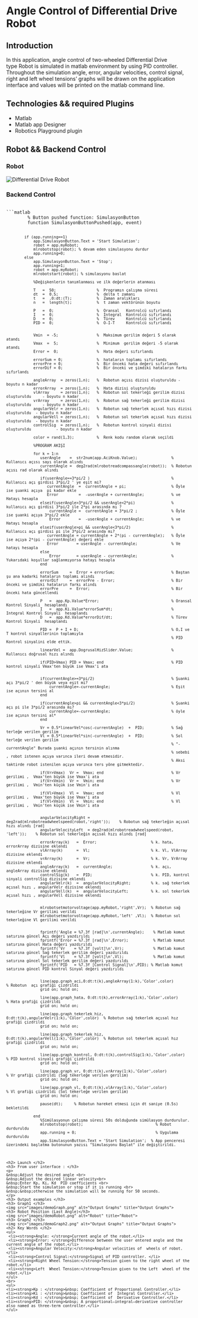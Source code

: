<h1> Angle Control of Differential Drive Robot </h1>
<h2> Introduction </h1>
<p> In this application, angle control of two-wheeled Differential Drive <br> type  Robot  is simulated in matlab environment by using PID controller. <br> Throughout the simulation  angle, error, angular velocities, control signal,<br> right  and left wheel tensions’ graphs  will be drawn on the application<br> interface and values will be printed on the matlab command line.<br> </p>
<h2> Technologies && required Plugins </h2>
<ul>
<li> Matlab   </li>
<li> Matlab app Designer  </li>
<li> Robotics Playground plugin </li>
</ul>
<h2> Robot && Backend Control </h2>
<h3> Robot </h3>
<img src="images/robot.png" alt="Differential Drive Robot" title="Differential Drive Robot">
<h3> Backend Control <CODE> </h3>        
```matlab
        % Button pushed function: SimulasyonButton
        function SimulasyonButtonPushed(app, event)
            
            if (app.running==1)               
                app.SimulasyonButton.Text = 'Start Simulation';
                robot = app.myRobot;
                mlrobotstop(robot); % devam eden simulasyonu durdur
                app.running=0;
            else
                app.SimulasyonButton.Text = 'Stop';
                app.running=1;
                robot = app.myRobot;
                mlrobotstart(robot); % simulasyonu baslat

                %Değişkenlerin tanımlanması ve ilk değerlerin atanması
                
                T   =  50;                  %  Programın çalışma süresi 
                dt  =  0.5;                 %  delta t zamanı
                t   =  .0:dt:(T);           %  Zaman aralıkları 
                n   =  length(t);           %  t zaman vektörünün boyutu 
            
                P   =  0;                   %  Oransal   Kontrolcü sıfırlandı
                I   =  0;                   %  Integral  Kontrolcü sıfırlandı
                D   =  0;                   %  Türev     Kontrolcü sıfırlandı
                PID =  0;                   %  O-I-T     Kontrolcü sıfırlandı

                        
                Vmin  = -5;                 %  Maksimum gerilim değeri 5 olarak  atandı 
                Vmax  =  5;                 %  Minimum  gerilim değeri -5 olarak atandı
                Error =  0;                 %  Hata değeri sıfırlandı
                
                errorSum = 0;               %  hataların toplamı sıfırlandı
                errorPre = 0;               %  Bir önceki hata değeri sıfırlandı
                errorDif = 0;               %  Bir önceki ve şimdiki hataların farkı sıfırlandı
                
                angleArray  = zeros(1,n);   %  Robotun açısı dizisi oluşturuldu - boyutu n kadar 
                errorArray  = zeros(1,n);   %  Hata dizisi oluşturuldu 
                vlArray     = zeros(1,n);   %  Robotun sol tekerleği gerilim dizisi oluşturuldu     - boyutu n kadar 
                vrArray     = zeros(1,n);   %  Robotun sağ tekerleği gerilim dizisi oluşturuldu     - boyutu n kadar 
                angularVelr = zeros(1,n);   %  Robotun sağ tekerlek açısal hızı dizisi oluşturuldu  - boyutu n kadar 
                angularVell = zeros(1,n);   %  Robotun sol tekerlek açısal hızı dizisi oluşturuldu  - boyutu n kadar
                controlSig  = zeros(1,n);   %  Robotun kontrol sinyali dizisi oluşturuldu           - boyutu n kadar 
                                
                color = rand(1,3);          %  Renk kodu random olarak seçildi
                
                %PROGRAM AKIŞI
                
                for k = 1:n
                   userAngle    =  str2num(app.AciKnob.Value);               % Kullanıcı açısı sayı olarak alındı
                   currentAngle =  deg2rad(mlrobotreadcompassangle(robot));  % Robotun açısı rad olarak alındı  
                                     
                   if(userAngle==3*pi/2 )                                    % Kullanıcı açı girdisi 3*pi/2 ' ye eşit mi?
                      currentAngle  =  currentAngle + pi;                    % Öyle ise şuanki açıya  pi kadar ekle
                      Error         =  -userAngle + currentAngle;            % ve Hatayı hesapla
                   elseif(userAngle>3*pi/2 && userAngle<2*pi)                % kullanıcı açı girdisi 3*pi/2 ile 2*pi arasında mı ?
                       currentAngle =  currentAngle + 3*pi/2 ;               % Öyle ise şuanki açıya 3*pi/2 ekle
                       Error        =  -userAngle + currentAngle;            % ve Hatayı hesapla
                   elseif(userAngle>pi && userAngle<3*pi/2)                  % Kullanıcı açı girdisi pi ile 3*pi/2 arasında mı?
                      currentAngle = currentAngle + 2*(pi - currentAngle);   % Öyle ise açıya 2*(pi - currentAngle) değeri ekle
                      Error        = userAngle - currentAngle;               % Ve hatayı hesapla
                   else    
                       Error       = userAngle - currentAngle;               % Yukarıdaki koşullar sağlanmıyorsa hatayı hesapla
                   end

                   errorSum     =  Error + errorSum;                         % Baştan şu ana kadarki hataların toplamı alındı
                   errorDif     =  errorPre - Error;                         % Bir önceki ve şimdiki hataların farkı alındı                         
                   errorPre     =  Error;                                    % Bir önceki hata güncellendi 
                  
                   P   =  app.Kp.Value*Error;                                % Oransal  Kontrol Sinyali  hesaplandı
                   I   =  app.Ki.Value*errorSum*dt;                          % Integral Kontrol Sinyali  hesaplandı  
                   D   =  app.Kd.Value*errorDif/dt;                          % Türev    Kontrol Sinyali  hesaplandı
                  
                   PID =  P + I + D;                                         % O,I ve T kontrol sinyallerinin toplamıyla
                                                                             % PID Kontrol sinyalini elde ettik.

                   linearVel =  app.DogrusalHizSlider.Value;                 % Kullanıcı doğrusal hızı alındı                 
    
                   if(PID>Vmax) PID = Vmax; end                              % PID kontrol sinyali Vmax'ten büyük ise Vmax'i ata
                   
                   
                   if(currentAngle>=3*pi/2)                                  % Şuanki açı 3*pi/2 ' den büyük veya eşit mi?
                       currentAngle=-currentAngle;                           % Eşit ise açının tersini al
                   end
                   
                   if(currentAngle>pi && currentAngle<3*pi/2)                % Şuanki açı pi ile 3*pi/2 arasında mı?
                       currentAngle=-currentAngle;                           % öyle ise açının tersini al*
                   end
        
                   Vr = 0.5*linearVel*cos(-currentAngle)  +  PID;            % Sağ terleğe verilen gerilim
                   Vl = 0.5*linearVel*sin(-currentAngle)  +  PID;            % Sol terleğe verilen gerilim
                                                                             % "- currentAngle" Burada şuanki açının tersinin alınma
                                                                             % sebebi , robot istenen açıya varınca ileri devam etmesidir.
                                                                             % Aksi taktirde robot istenilen açıya varınca ters yöne gitmektedir.
                   
                   if(Vr>Vmax)  Vr =  Vmax; end                              % Vr gerilimi ,  Vmax'ten büyük ise Vmax'i ata
                   if(Vr<Vmin)  Vr =  Vmin; end                              % Vr gerilimi ,  Vmin'ten küçük ise Vmin'i ata
                   
                   if(Vl>Vmax)  Vl =  Vmax; end                              % Vl gerilimi ,  Vmax'ten büyük ise Vmax'i ata
                   if(Vl<Vmin)  Vl =  Vmin; end                              % Vl gerilimi ,  Vmin'ten küçük ise Vmin'i ata
                   
                    
                   angularVelocityRight = deg2rad(mlrobotreadwheelspeed(robot,'right'));    % Robotun sağ tekerleğin açısal hızı alındı [rad]
                   angularVelocityLeft  = deg2rad(mlrobotreadwheelspeed(robot, 'left'));    % Robotun sol tekerleğin açısal hızı alındı [rad]        
                                                                                       
                   errorArray(k)   =  Error;                        % k. hata, errorArray dizisine eklendi
                   vlArray(k)      =  Vl;                           % k. Vl, VlArray dizisine eklendi
                   vrArray(k)      =  Vr;                           % k. Vr, VrArray dizisine eklendi
                   angleArray(k)   =  currentAngle;                 % k. açı, angleArray dizisine eklendi
                   controlSig(k)   =  PID;                          % k. PID, kontrol sinyali controlSig dizisine eklendi
                   angularVelr(k)  =  angularVelocityRight;         % k. sağ tekerlek açısal hızı , angularVelr dizisine eklendi
                   angularVell(k)  =  angularVelocityLeft;          % k. sol tekerlek açısal hızı , angularVell dizisine eklendi
                   
                   
                   mlrobotsetmotorvoltage(app.myRobot,'right',Vr);  % Robotun sağ tekerleğine Vr gerilimi verildi
                   mlrobotsetmotorvoltage(app.myRobot,'left' ,Vl);  % Robotun sol tekerleğine Vl gerilimi verildi
                   
                   
                   fprintf('Angle = %7.3f [rad]\n',currentAngle);    % Matlab komut satırına güncel Açı değeri yazdırıldı
                   fprintf('Error = %7.3f [rad]\n',Error);           % Matlab komut satırına güncel Hata değeri yazdırıldı
                   fprintf('Vr    = %7.3f [volt]\n',Vr);             % Matlab komut satırına güncel Sağ tekerlek gerilim değeri yazdırıldı
                   fprintf('Vl    = %7.3f [volt]\n',Vl);             % Matlab komut satırına güncel Sol tekerlek gerilim değeri yazdırıldı
                   fprintf('PID   = %7.3f [Control Signal]\n',PID); % Matlab komut satırına güncel PID kontrol Sinyal değeri yazdırıldı
                   
                   
                   line(app.graph_aci,0:dt:t(k),angleArray(1:k),'Color',color)             % Robotun  açı grafiği çizdrildi
                   grid on; hold on;                  
                   
                   line(app.graph_hata, 0:dt:t(k),errorArray(1:k),'Color',color)           % Hata grafiği çizdrildi
                   grid on; hold on;
                   
                   line(app.graph_tekerlek_hiz, 0:dt:t(k),angularVelr(1:k),'Color',color)  % Robotun sağ tekerlek açısal hız grafiği çizdrildi
                   grid on; hold on;
                   
                   line(app.graph_tekerlek_hiz, 0:dt:t(k),angularVell(1:k),'Color',color)  % Robotun sol tekerlek açısal hız grafiği çizdrildi
                   grid on; hold on;
                   
                   line(app.graph_kontrol, 0:dt:t(k),controlSig(1:k),'Color',color)        % PID kontrol sinyali grafiği çizdrildi
                   grid on; hold on;        
                   
                   line(app.graph_vr, 0:dt:t(k),vrArray(1:k),'Color',color)                % Vr grafiği çizdrildi (Sağ tekerleğe verilen gerilim)
                   grid on; hold on;                 
                   
                   line(app.graph_vl, 0:dt:t(k),vlArray(1:k),'Color',color)                % Vl grafiği çizdrildi (Sol tekerleğe verilen gerilim)
                   grid on; hold on;
                  
                   pause(dt);     % Robotun hareket etmesi için dt saniye (0.5s) bekletildi   
                  
                end
                   %Simülasyonun çalışma süresi 50s dolduğunda simülasyon durdurulur. 
                   mlrobotstop(robot);                                % Robot durduruldu     
                   app.running = 0;                                   % Uygulama durduruldu
                   app.SimulasyonButton.Text = 'Start Simulation';  % App penceresi üzerindeki başlatma butonunun yazısı "Simulasyonu Başlat" ile değiştirildi.
                   
```
<h2> Launch </h2>
<h3> From user interface : </h3>
<p>
&nbsp;Adjust the desired angle <br>
&nbsp;Adjust the desired linear velocity<br>
&nbsp;Enter Kp, Ki, Kd  PID coefficients <br>
&nbsp;Start the simulation or stop if it is running <br>
&nbsp;&nbsp;otherwise the simulation will be running for 50 seconds.
</p>
<h3> Output examples </h3>
<h3> Graph1 </h3>
<img src="images/demoGraph.png" alt="Output Graphs" title="Output Graphs">
<h3> Robot Position (Last Angle)</h3>
<img src="images/demoRobot.png" alt="Robot" title="Robot">
<h3> Graph2 </h3>
<img src="images/demoGraph2.png" alt="Output Graphs" title="Output Graphs">
<h2> Key Words </h2>
<ul>
 <li><strong>Angle: </strong>Current angle of the robot.</li>
 <li><strong>Error: </strong>Difference between the user entered angle and the current angle of the robot.</li>
 <li><strong>Angular Velocity:</strong>Angular velocities of  wheels of robot.</li>
 <li><strong>Control Signal:</strong>Signal of PID controller. </li>
 <li><strong>Right Wheel Tension:</strong>Tension given to the right wheel of the robot.</li>
 <li><strong>Left  Wheel Tension:</strong>Tension given to the Left  wheel of the robot.</li>
</ul>
<br>
<ul>
<li><strong>Kp : </strong>&nbsp; Coefficient of Proportional Controller.</li>
<li><strong>Ki : </strong>&nbsp; Coefficient of  Integral Controller.</li>
<li><strong>Kd : </strong>&nbsp; Coefficient of  Derivative Controller.</li>
<li><strong>PID: </strong>&nbsp; A proportional–integral–derivative controller also named as three-term controller.</li>
</ul>
